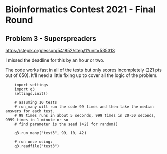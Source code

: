 # Bioinformatics Contest 2021 - Final Round 

## Problem 3 - Superspreaders

https://stepik.org/lesson/541852/step/1?unit=535313

I missed the deadline for this by an hour or two.  

The code works fast in all of the tests but only scores incompletely (221 pts out of 650). It'll need a little fixing up to cover all the logic of the problem.

```
    import settings
    import q3
    settings.init()
    
    # assuming 10 tests
    # run_many will run the code 99 times and then take the median answers for each test.
    # 99 times runs in about 5 seconds, 999 times in 20-30 seconds, 9999 times in 1 minute or so
    # find parameter is the seed (42) for random()
    
    q3.run_many("test3", 99, 10, 42)
    
    # run once using:
    q3.readfile("test3")    
```
